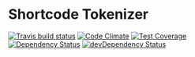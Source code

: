 # Shortcode Tokenizer

[![Travis build status](http://img.shields.io/travis/mblarsen/shortcode-tokenizer.svg?style=flat)](https://travis-ci.org/mblarsen/shortcode-tokenizer)
[![Code Climate](https://codeclimate.com/github/mblarsen/shortcode-tokenizer/badges/gpa.svg)](https://codeclimate.com/github/mblarsen/shortcode-tokenizer)
[![Test Coverage](https://codeclimate.com/github/mblarsen/shortcode-tokenizer/badges/coverage.svg)](https://codeclimate.com/github/mblarsen/shortcode-tokenizer)
[![Dependency Status](https://david-dm.org/mblarsen/shortcode-tokenizer.svg)](https://david-dm.org/mblarsen/shortcode-tokenizer)
[![devDependency Status](https://david-dm.org/mblarsen/shortcode-tokenizer/dev-status.svg)](https://david-dm.org/mblarsen/shortcode-tokenizer#info=devDependencies)
